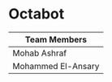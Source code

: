 # Octabot
| **Team Members**  | 
| ------------------- | 
| Mohab Ashraf  | 
| Mohammed El-Ansary  | 
 

